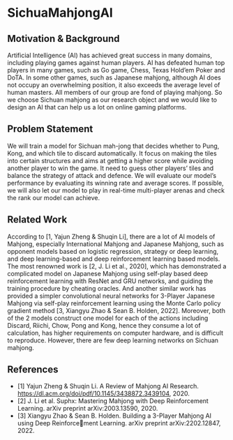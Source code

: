 # SichuaMahjongAI
## Motivation & Background 
Artificial Intelligence (AI) has achieved great success in many domains, including playing games against human players. AI has defeated human top players in many games, such as Go game, Chess, Texas Hold’em Poker and DoTA. In some other games, such as Japanese mahjong, although AI does not occupy an overwhelming position, it also exceeds the average level of human masters. All members of our group are fond of playing mahjong. So we choose Sichuan mahjong as our research object and we would like to design an AI that can help us a lot on online gaming platforms.
## Problem Statement 
We will train a model for Sichuan mah-jong that decides whether to Pung, Kong, and which tile to discard automatically. It focus on making the tiles into certain structures and aims at getting a higher score while avoiding another player to win the game. It need to guess other players’ tiles and balance the strategy of attack and defence. We will evaluate our model’s performance by evaluating its winning rate and average scores. If possible, we will also let our model to play in real-time multi-player arenas and check the rank our model can achieve.
## Related Work 
According to [1, Yajun Zheng & Shuqin Li], there are a lot of AI models of Mahjong, especially International Mahjong and Japanese Mahjong, such as opponent models based on logistic regression, strategy or deep learning, and deep learning-based and deep reinforcement learning based models. The most renowned work is [2, J. Li et al., 2020], which has demonstrated a complicated model on Japanese Mahjong using self-play based deep reinforcement learning with ResNet and GRU networks, and guiding the training procedure by cheating oracles. And another similar work has provided a simpler convolutional neural networks for 3-Player Japanese Mahjong via self-play reinforcement learning using the Monte Carlo policy gradient method [3, Xiangyu Zhao & Sean B. Holden, 2022]. Moreover, both of the 2 models construct one model for each of the actions including Discard, Riichi, Chow, Pong and Kong, hence they consume a lot of calculation, has higher requirements on computer hardware, and is difficult to reproduce. However, there are few deep learning networks on Sichuan mahjong.
## References
+ [1] Yajun Zheng & Shuqin Li. A Review of Mahjong AI Research. https://dl.acm.org/doi/pdf/10.1145/3438872.3439104, 2020.
+ [2] J. Li et al. Suphx: Mastering Mahjong with Deep Reinforcement Learning. arXiv preprint arXiv:2003.13590, 2020.
+ [3] Xiangyu Zhao & Sean B. Holden. Building a 3-Player Mahjong AI using Deep Reinforcement Learning. arXiv preprint arXiv:2202.12847, 2022.
